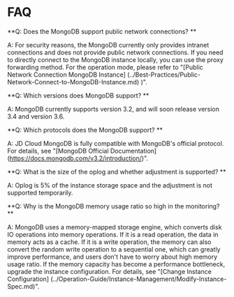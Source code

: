 # FAQ

**Q: Does the MongoDB support public network connections? **

A: For security reasons, the MongoDB currently only provides intranet connections and does not provide public network connections. If you need to directly connect to the MongoDB instance locally, you can use the proxy forwarding method. For the operation mode, please refer to "[Public Network Connection MongoDB Instance] (../Best-Practices/Public-Network-Connect-to-MongoDB-Instance.md) )".


**Q: Which versions does MongoDB support? **

A: MongoDB currently supports version 3.2, and will soon release version 3.4 and version 3.6.


**Q: Which protocols does the MongoDB support? **

A: JD Cloud MongoDB is fully compatible with MongoDB's official protocol. For details, see "[MongoDB Official Documentation] (https://docs.mongodb.com/v3.2/introduction/)".

**Q: What is the size of the oplog and whether adjustment is supported? **

A:  Oplog is 5% of the instance storage space and the adjustment is not supported temporarily.

   
**Q: Why is the MongoDB memory usage ratio so high in the monitoring? **

A: MongoDB uses a memory-mapped storage engine, which converts disk IO operations into memory operations. If it is a read operation, the data in memory acts as a cache. If it is a write operation, the memory can also convert the random write operation to a sequential one, which can greatly improve performance, and users don't have to worry about high memory usage ratio. If the memory capacity has become a performance bottleneck, upgrade the instance configuration. For details, see "[Change Instance Configuration] (../Operation-Guide/Instance-Management/Modify-Instance-Spec.md)".
